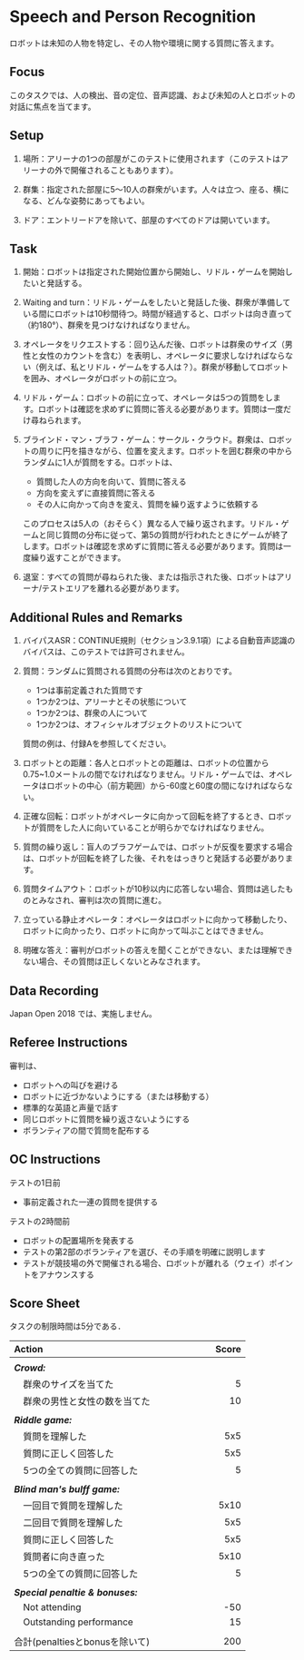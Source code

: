 # Speech and Person Recognition

ロボットは未知の人物を特定し、その人物や環境に関する質問に答えます。

## Focus
このタスクでは、人の検出、音の定位、音声認識、および未知の人とロボットの対話に焦点を当てます。

## Setup
1. 場所：アリーナの1つの部屋がこのテストに使用されます（このテストはアリーナの外で開催されることもあります）。

2. 群集：指定された部屋に5〜10人の群衆がいます。人々は立つ、座る、横になる、どんな姿勢にあってもよい。

3. ドア：エントリードアを除いて、部屋のすべてのドアは開いています。

## Task
1. 開始：ロボットは指定された開始位置から開始し、リドル・ゲームを開始したいと発話する。

2. Waiting and turn：リドル・ゲームをしたいと発話した後、群衆が準備している間にロボットは10秒間待つ。時間が経過すると、ロボットは向き直って（約180°）、群衆を見つけなければなりません。

3. オペレータをリクエストする：回り込んだ後、ロボットは群衆のサイズ（男性と女性のカウントを含む）を表明し、オペレータに要求しなければならない（例えば、私とリドル・ゲームをする人は？）。群衆が移動してロボットを囲み、オペレータがロボットの前に立つ。

4. リドル・ゲーム：ロボットの前に立って、オペレータは5つの質問をします。ロボットは確認を求めずに質問に答える必要があります。質問は一度だけ尋ねられます。

5. ブラインド・マン・ブラフ・ゲーム：サークル・クラウド。群衆は、ロボットの周りに円を描きながら、位置を変えます。ロボットを囲む群衆の中からランダムに1人が質問をする。ロボットは、
	* 質問した人の方向を向いて、質問に答える
	* 方向を変えずに直接質問に答える
	* その人に向かって向きを変え、質問を繰り返すように依頼する

	このプロセスは5人の（おそらく）異なる人で繰り返されます。リドル・ゲームと同じ質問の分布に従って、第5の質問が行われたときにゲームが終了します。ロボットは確認を求めずに質問に答える必要があります。質問は一度繰り返すことができます。
	
6. 退室：すべての質問が尋ねられた後、または指示された後、ロボットはアリーナ/テストエリアを離れる必要があります。

## Additional Rules and Remarks
1. バイパスASR：CONTINUE規則（セクション3.9.1項）による自動音声認識のバイパスは、このテストでは許可されません。

2. 質問：ランダムに質問される質問の分布は次のとおりです。
	* 1つは事前定義された質問です
	* 1つか2つは、アリーナとその状態について
	* 1つか2つは、群衆の人について
	* 1つか2つは、オフィシャルオブジェクトのリストについて

	質問の例は、付録Aを参照してください。

3. ロボットとの距離：各人とロボットとの距離は、ロボットの位置から0.75~1.0メートルの間でなければなりません。リドル・ゲームでは、オペレータはロボットの中心（前方範囲）から-60度と60度の間になければならない。

4. 正確な回転：ロボットがオペレータに向かって回転を終了するとき、ロボットが質問をした人に向いていることが明らかでなければなりません。

5. 質問の繰り返し：盲人のブラフゲームでは、ロボットが反復を要求する場合は、ロボットが回転を終了した後、それをはっきりと発話する必要があります。

6. 質問タイムアウト：ロボットが10秒以内に応答しない場合、質問は逃したものとみなされ、審判は次の質問に進む。

7. 立っている静止オペレータ：オペレータはロボットに向かって移動したり、ロボットに向かったり、ロボットに向かって叫ぶことはできません。

8. 明確な答え：審判がロボットの答えを聞くことができない、または理解できない場合、その質問は正しくないとみなされます。

## Data Recording
Japan Open 2018 では、実施しません。

## Referee Instructions
審判は、
* ロボットへの叫びを避ける
* ロボットに近づかないようにする（または移動する）
* 標準的な英語と声量で話す
* 同じロボットに質問を繰り返さないようにする
* ボランティアの間で質問を配布する

## OC Instructions
テストの1日前
* 事前定義された一連の質問を提供する

テストの2時間前
* ロボットの配置場所を発表する
* テストの第2部のボランティアを選び、その手順を明確に説明します
* テストが競技場の外で開催される場合、ロボットが離れる（ウェイ）ポイントをアナウンスする

## Score Sheet

タスクの制限時間は5分である．


|Action　　　　　　　　　　　　　　　|Score　　　|
|:-|-:|
|||
|***Crowd:***||
|　群衆のサイズを当てた			|5|
|　群衆の男性と女性の数を当てた			|10|
|||
|***Riddle game:***||
|　質問を理解した			|5x5|
|　質問に正しく回答した			|5x5|
|　5つの全ての質問に回答した			|5|
|||
|***Blind man's bulff game:***||
|　一回目で質問を理解した			|5x10|
|　二回目で質問を理解した			|5x5|
|　質問に正しく回答した			|5x5|
|　質問者に向き直った			|5x10|
|　5つの全ての質問に回答した			|5|
|||
|***Special penaltie & bonuses:***	||
|　Not attending					|-50|
|　Outstanding performance		|15|
|||
|合計(penaltiesとbonusを除いて)   |200|
